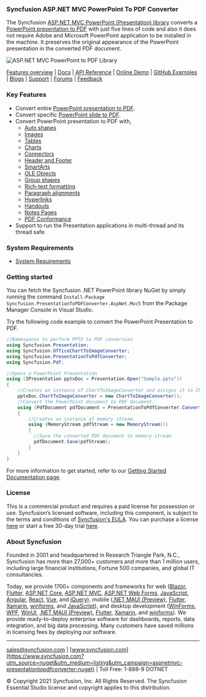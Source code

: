 ﻿### Syncfusion ASP.NET MVC PowerPoint To PDF Converter

The Syncfusion [ASP.NET MVC PowerPoint (Presentation) library](https://www.syncfusion.com/powerpoint-framework/net?utm_source=nuget&utm_medium=listing&utm_campaign=aspnetmvc-presentationtopdfconverter-nuget) converts a [PowerPoint presentation to PDF](https://www.syncfusion.com/powerpoint-framework/net/powerpoint-to-pdf-conversion?utm_source=nuget&utm_medium=listing&utm_campaign=aspnetmvc-presentationtopdfconverter-nuget) with just five lines of code and also it does not require Adobe and Microsoft PowerPoint application to be installed in the machine. It preserves the original appearance of the PowerPoint presentation in the converted PDF document.

![ASP.NET MVC PowerPoint to PDF Library](https://cdn.syncfusion.com/nuget-readme/fileformats/net-pptx-to-pdf.png)

[Features overview](https://www.syncfusion.com/powerpoint-framework/net/powerpoint-library?utm_source=nuget&utm_medium=listing&utm_campaign=aspnetmvc-presentationtopdfconverter-nuget) | [Docs](https://help.syncfusion.com/file-formats/presentation/overview?utm_source=nuget&utm_medium=listing&utm_campaign=aspnetmvc-presentationtopdfconverter-nuget) | [API Reference](https://help.syncfusion.com/cr/file-formats/Syncfusion.Presentation.html?utm_source=nuget&utm_medium=listing&utm_campaign=aspnetmvc-presentationtopdfconverter-nuget) | [Online Demo](https://ej2.syncfusion.com/aspnetmvc/Presentation/Default?utm_source=nuget&utm_medium=listing&utm_campaign=aspnetmvc-presentationtopdfconverter-nuget#/material) | [GitHub Examples](https://github.com/syncfusion/aspnet-mvc-ej1-demos/tree/master/Controllers/Presentation?utm_source=nuget&utm_medium=listing&utm_campaign=aspnetmvc-presentationtopdfconverter-nuget) | [Blogs](https://www.syncfusion.com/blogs/?utm_source=nuget&utm_medium=listing&utm_campaign=aspnetmvc-presentationtopdfconverter-nuget&s=presentation) | [Support](https://support.syncfusion.com/create?utm_source=nuget&utm_medium=listing&utm_campaign=aspnetmvc-presentationtopdfconverter-nuget) | [Forums](https://www.syncfusion.com/forums?utm_source=nuget&utm_medium=listing&utm_campaign=aspnetmvc-presentationtopdfconverter-nuget) | [Feedback](https://www.syncfusion.com/feedback/wpf?utm_source=nuget&utm_medium=listing&utm_campaign=aspnetmvc-presentationtopdfconverter-nuget)

### Key Features

* Convert entire [PowerPoint presentation to PDF](https://help.syncfusion.com/file-formats/presentation/presentation-to-pdf?utm_source=nuget&utm_medium=listing&utm_campaign=aspnetmvc-presentationtopdfconverter-nuget).
* Convert specific [PowerPoint slide to PDF](https://help.syncfusion.com/file-formats/presentation/presentation-to-pdf?utm_source=nuget&utm_medium=listing&utm_campaign=aspnetmvc-presentationtopdfconverter-nuget).
* Convert PowerPoint presentation to PDF with,
  * [Auto shapes](https://help.syncfusion.com/file-formats/presentation/working-with-shapes?utm_source=nuget&utm_medium=listing&utm_campaign=aspnetmvc-presentationtopdfconverter-nuget)
  * [Images](https://help.syncfusion.com/file-formats/presentation/working-with-images?utm_source=nuget&utm_medium=listing&utm_campaign=aspnetmvc-presentationtopdfconverter-nuget)
  * [Tables](https://help.syncfusion.com/file-formats/presentation/working-with-tables?utm_source=nuget&utm_medium=listing&utm_campaign=aspnetmvc-presentationtopdfconverter-nuget)
  * [Charts](https://help.syncfusion.com/file-formats/presentation/working-with-charts?utm_source=nuget&utm_medium=listing&utm_campaign=aspnetmvc-presentationtopdfconverter-nuget#chart-to-image-conversion)
  * [Connectors](https://help.syncfusion.com/file-formats/presentation/create-edit-connectors-in-powerpoint-slides-cs-vb-net?utm_source=nuget&utm_medium=listing&utm_campaign=aspnetmvc-presentationtopdfconverter-nuget)
  * [Header and Footer](https://help.syncfusion.com/file-formats/presentation/working-with-headers-and-footers?utm_source=nuget&utm_medium=listing&utm_campaign=aspnetmvc-presentationtopdfconverter-nuget)
  * [SmartArts](https://help.syncfusion.com/file-formats/presentation/smartart?utm_source=nuget&utm_medium=listing&utm_campaign=aspnetmvc-presentationtopdfconverter-nuget)
  * [OLE Objects](https://help.syncfusion.com/file-formats/presentation/working-with-ole-objects?utm_source=nuget&utm_medium=listing&utm_campaign=aspnetmvc-presentationtopdfconverter-nuget)
  * [Group shapes](https://help.syncfusion.com/file-formats/presentation/working-with-shapes?utm_source=nuget&utm_medium=listing&utm_campaign=aspnetmvc-presentationtopdfconverter-nuget)
  * [Rich-text formatting](https://help.syncfusion.com/file-formats/presentation/working-with-paragraphs?utm_source=nuget&utm_medium=listing&utm_campaign=aspnetmvc-presentationtopdfconverter-nuget)
  * [Paragraph alignments](https://help.syncfusion.com/file-formats/presentation/working-with-paragraphs?utm_source=nuget&utm_medium=listing&utm_campaign=aspnetmvc-presentationtopdfconverter-nuget)
  * [Hyperlinks](https://help.syncfusion.com/file-formats/presentation/working-with-hyperlinks?utm_source=nuget&utm_medium=listing&utm_campaign=aspnetmvc-presentationtopdfconverter-nuget)
  * [Handouts](https://help.syncfusion.com/file-formats/presentation/presentation-to-pdf?utm_source=nuget&utm_medium=listing&utm_campaign=aspnetmvc-presentationtopdfconverter-nuget)
  * [Notes Pages](https://help.syncfusion.com/file-formats/presentation/presentation-to-pdf?utm_source=nuget&utm_medium=listing&utm_campaign=aspnetmvc-presentationtopdfconverter-nuget)
  * [PDF Conformance](https://help.syncfusion.com/file-formats/presentation/presentation-to-pdf?utm_source=nuget&utm_medium=listing&utm_campaign=aspnetmvc-presentationtopdfconverter-nuget)
* Support to run the Presentation applications in multi-thread and its thread safe.

### System Requirements
* [System Requirements](https://help.syncfusion.com/file-formats/installation-and-upgrade/system-requirements?utm_source=nuget&utm_medium=listing&utm_campaign=aspnetmvc-presentationtopdfconverter-nuget)

### Getting started
You can fetch the Syncfusion .NET PowerPoint library NuGet by simply running the command `Install-Package Syncfusion.PresentationToPDFConverter.AspNet.Mvc5` from the Package Manager Console in Visual Studio.

Try the following code example to convert the PowerPoint Presentation to PDF. 

```csharp
//Namespaces to perform PPTX to PDF conversion
using Syncfusion.Presentation;
using Syncfusion.OfficeChartToImageConverter;
using Syncfusion.PresentationToPdfConverter;
using Syncfusion.Pdf;

//Opens a PowerPoint Presentation 
using (IPresentation pptxDoc = Presentation.Open("Sample.pptx"))
{
	//Creates an instance of ChartToImageConverter and assigns it to ChartToImageConverter property of Presentation
	pptxDoc.ChartToImageConverter = new ChartToImageConverter();
	//Convert the PowerPoint document to PDF document.
	using (PdfDocument pdfDocument = PresentationToPdfConverter.Convert(pptxDoc))
	{
		//Creates an instance of memory stream.
		using (MemoryStream pdfStream = new MemoryStream())
		{
		  //Save the converted PDF document to memory stream.
		  pdfDocument.Save(pdfStream);
		}
	}
}
```

For more information to get started, refer to our [Getting Started Documentation page](https://help.syncfusion.com/file-formats/presentation/create-read-edit-powerpoint-files-in-asp-net-mvc?utm_source=nuget&utm_medium=listing&utm_campaign=aspnetmvc-presentationtopdfconverter-nuget).

### License
This is a commercial product and requires a paid license for possession or use. Syncfusion’s licensed software, including this component, is subject to the terms and conditions of [Syncfusion's EULA](https://www.syncfusion.com/eula/es/?utm_source=nuget&utm_medium=listing&utm_campaign=aspnetmvc-presentationtopdfconverter-nuget). You can purchase a license [here](https://www.syncfusion.com/sales/products?utm_source=nuget&utm_medium=listing&utm_campaign=aspnetmvc-presentationtopdfconverter-nuget) or start a free 30-day trial [here](https://www.syncfusion.com/account/manage-trials/start-trials?utm_source=nuget&utm_medium=listing&utm_campaign=aspnetmvc-presentationtopdfconverter-nuget).

### About Syncfusion
Founded in 2001 and headquartered in Research Triangle Park, N.C., Syncfusion has more than 27,000+ customers and more than 1 million users, including large financial institutions, Fortune 500 companies, and global IT consultancies.

Today, we provide 1700+ components and frameworks for web ([Blazor](https://www.syncfusion.com/blazor-components?utm_source=nuget&utm_medium=listing&utm_campaign=aspnetmvc-presentationtopdfconverter-nuget), [Flutter](https://www.syncfusion.com/flutter-widgets?utm_source=nuget&utm_medium=listing&utm_campaign=aspnetmvc-presentationtopdfconverter-nuget), [ASP.NET Core](https://www.syncfusion.com/aspnet-core-ui-controls?utm_source=nuget&utm_medium=listing&utm_campaign=aspnetmvc-presentationtopdfconverter-nuget), [ASP.NET MVC](https://www.syncfusion.com/aspnet-mvc-ui-controls?utm_source=nuget&utm_medium=listing&utm_campaign=aspnetmvc-presentationtopdfconverter-nuget), [ASP.NET Web Forms](https://www.syncfusion.com/jquery/aspnet-web-forms-ui-controls?utm_source=nuget&utm_medium=listing&utm_campaign=aspnetmvc-presentationtopdfconverter-nuget), [JavaScript](https://www.syncfusion.com/javascript-ui-controls?utm_source=nuget&utm_medium=listing&utm_campaign=aspnetmvc-presentationtopdfconverter-nuget), [Angular](https://www.syncfusion.com/angular-ui-components?utm_source=nuget&utm_medium=listing&utm_campaign=aspnetmvc-presentationtopdfconverter-nuget), [React](https://www.syncfusion.com/react-ui-components?utm_source=nuget&utm_medium=listing&utm_campaign=aspnetmvc-presentationtopdfconverter-nuget), [Vue](https://www.syncfusion.com/vue-ui-components?utm_source=nuget&utm_medium=listing&utm_campaign=aspnetmvc-presentationtopdfconverter-nuget), and [jQuery](https://www.syncfusion.com/jquery-ui-widgets?utm_source=nuget&utm_medium=listing&utm_campaign=aspnetmvc-presentationtopdfconverter-nuget)), mobile ([.NET MAUI (Preview)](https://www.syncfusion.com/maui-controls?utm_source=nuget&utm_medium=listing&utm_campaign=aspnetmvc-presentationtopdfconverter-nuget), [Flutter](https://www.syncfusion.com/flutter-widgets?utm_source=nuget&utm_medium=listing&utm_campaign=aspnetmvc-presentationtopdfconverter-nuget), [Xamarin](https://www.syncfusion.com/xamarin-ui-controls?utm_source=nuget&utm_medium=listing&utm_campaign=aspnetmvc-presentationtopdfconverter-nuget), [winforms](https://www.syncfusion.com/winforms-ui-controls?utm_source=nuget&utm_medium=listing&utm_campaign=aspnetmvc-presentationtopdfconverter-nuget), and [JavaScript](https://www.syncfusion.com/javascript-ui-controls?utm_source=nuget&utm_medium=listing&utm_campaign=aspnetmvc-presentationtopdfconverter-nuget)), and desktop development ([WinForms](https://www.syncfusion.com/winforms-ui-controls?utm_source=nuget&utm_medium=listing&utm_campaign=aspnetmvc-presentationtopdfconverter-nuget), [WPF](https://www.syncfusion.com/wpf-controls?utm_source=nuget&utm_medium=listing&utm_campaign=aspnetmvc-presentationtopdfconverter-nuget), [WinUI](https://www.syncfusion.com/winui-controls?utm_source=nuget&utm_medium=listing&utm_campaign=aspnetmvc-presentationtopdfconverter-nuget), [.NET MAUI (Preview)](https://www.syncfusion.com/maui-controls?utm_source=nuget&utm_medium=listing&utm_campaign=aspnetmvc-presentationtopdfconverter-nuget), [Flutter](https://www.syncfusion.com/flutter-widgets?utm_source=nuget&utm_medium=listing&utm_campaign=aspnetmvc-presentationtopdfconverter-nuget), [Xamarin](https://www.syncfusion.com/xamarin-ui-controls?utm_source=nuget&utm_medium=listing&utm_campaign=aspnetmvc-presentationtopdfconverter-nuget), and [winforms](https://www.syncfusion.com/winforms-ui-controls?utm_source=nuget&utm_medium=listing&utm_campaign=aspnetmvc-presentationtopdfconverter-nuget)). We provide ready-to-deploy enterprise software for dashboards, reports, data integration, and big data processing. Many customers have saved millions in licensing fees by deploying our software.
___

[sales@syncfusion.com](mailto:sales@syncfusion.com?Subject=Syncfusion%20ASPNET%20Core%20Presentation%20-%20NuGet) | [www.syncfusion.com](https://www.syncfusion.com?utm_source=nuget&utm_medium=listing&utm_campaign=aspnetmvc-presentationtopdfconverter-nuget) | Toll Free: 1-888-9 DOTNET

© Copyright 2021 Syncfusion, Inc. All Rights Reserved. The Syncfusion Essential Studio license and copyright applies to this distribution.